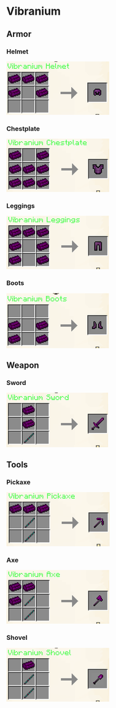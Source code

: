 # Vibranium

## Armor

### Helmet

![](<../../.gitbook/assets/image (77).png>)

### Chestplate

![](<../../.gitbook/assets/image (109).png>)

### Leggings

![](<../../.gitbook/assets/image (126).png>)

### Boots

![](<../../.gitbook/assets/image (30).png>)

## Weapon

### Sword

![](<../../.gitbook/assets/image (55).png>)

## Tools

### Pickaxe

![](<../../.gitbook/assets/image (23).png>)

### Axe

![](<../../.gitbook/assets/image (53).png>)

### Shovel

![](<../../.gitbook/assets/image (96).png>)

